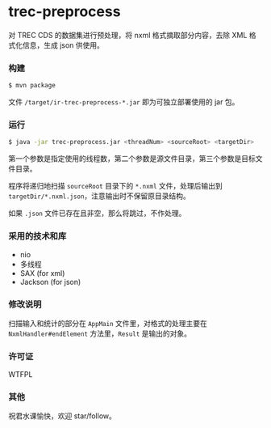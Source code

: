# trec-preprocess

对 TREC CDS 的数据集进行预处理，将 nxml 格式摘取部分内容，去除 XML 格式化信息，生成 json 供使用。

### 构建

```sh
$ mvn package
```

文件 `/target/ir-trec-preprocess-*.jar` 即为可独立部署使用的 jar 包。

### 运行

```sh
$ java -jar trec-preprocess.jar <threadNum> <sourceRoot> <targetDir>
```

第一个参数是指定使用的线程数，第二个参数是源文件目录，第三个参数是目标文件目录。

程序将递归地扫描 `sourceRoot` 目录下的 `*.nxml` 文件，处理后输出到 `targetDir/*.nxml.json`，注意输出时不保留原目录结构。

如果 `.json` 文件已存在且非空，那么将跳过，不作处理。

### 采用的技术和库

- nio
- 多线程
- SAX (for xml)
- Jackson (for json)

### 修改说明

扫描输入和统计的部分在 `AppMain` 文件里，对格式的处理主要在 `NxmlHandler#endElement` 方法里，`Result` 是输出的对象。

### 许可证

WTFPL

### 其他

祝君水课愉快，欢迎 star/follow。
